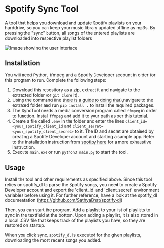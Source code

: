# Spotify Sync Tool

A tool that helps you download and update Spotify playlists on your harddrive, so you can keep your music library updated offline as mp3s.
By pressing the "sync" button, all songs of the entered playlists are downloaded into respective playlist folders

![Image showing the user interface](https://user-images.githubusercontent.com/29024343/139120505-8072551f-e403-49eb-be5b-90f0e54317a4.png)

## Installation

You will need Python, ffmpeg and a Spotify Developer account in order for this program to run.
Complete the following steps:

1. Download this repository as a zip, extract it and navigate to the extracted folder (or `git clone` it).
2. Using the command line ([here is a guide to doing that](https://www.learnenough.com/command-line-tutorial#sec-running_a_terminal)),navigate to the extrated folder and run `pip install .` to install the required packages.
3. The SyncTool needs a media conversion program called `ffmpeg` in order to function. Install `ffmpeg` and add it to your path as per this [tutorial](https://blog.gregzaal.com/how-to-install-ffmpeg-on-windows/).
4. Create a file called `.env` in the folder and enter the lines `client_id=<your_spotify_client_id` and `client_secret=<your_spotify_client_secret>` to it. The ID and secret are obtained by creating a Spotify Developer account and starting a sample app. Refer to the installation instruction from [spotipy here](https://github.com/plamere/spotipy) for a more exhaustive instruction.
5. Execute `main.exe` or run `python3 main.py` to start the tool.

## Usage

Install the tool and other requirements as specified above.
Since this tool relies on spotify_dl to parse the Spotify songs, you need to create a Spotify Developer account 
and export the 'client_id' and 'client_secret' environment variables before using it. 
For further reference, have a look at the spotify_dl documentation (https://github.com/SathyaBhat/spotify-dl)

Then, you can start the program. Add a playlist to your list of playlists to sync in the textfield at the bottom. Upon adding a playlist,
it is also stored in a local .CSV file that keeps track of the playlists you have, so they are restored on startup.

When you click sync, `spotify_dl` is executed for the given playlists, downloading the most recent songs you added.
